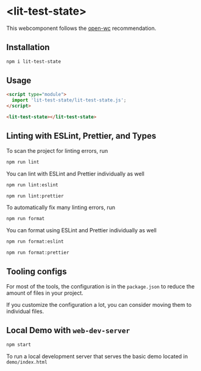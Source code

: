 # \<lit-test-state>

This webcomponent follows the [open-wc](https://github.com/open-wc/open-wc) recommendation.

## Installation
```bash
npm i lit-test-state
```

## Usage
```html
<script type="module">
  import 'lit-test-state/lit-test-state.js';
</script>

<lit-test-state></lit-test-state>
```

## Linting with ESLint, Prettier, and Types
To scan the project for linting errors, run
```bash
npm run lint
```

You can lint with ESLint and Prettier individually as well
```bash
npm run lint:eslint
```
```bash
npm run lint:prettier
```

To automatically fix many linting errors, run
```bash
npm run format
```

You can format using ESLint and Prettier individually as well
```bash
npm run format:eslint
```
```bash
npm run format:prettier
```


## Tooling configs

For most of the tools, the configuration is in the `package.json` to reduce the amount of files in your project.

If you customize the configuration a lot, you can consider moving them to individual files.

## Local Demo with `web-dev-server`
```bash
npm start
```
To run a local development server that serves the basic demo located in `demo/index.html`
